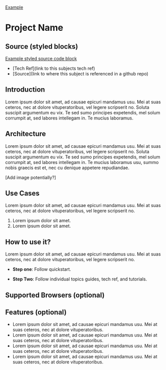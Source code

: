[Example](https://docs.dyte.io/react-ui-kit)

# Project Name

## Source (styled blocks)

[Example styled source code block](https://eightshift.com/docs/basics/autowiring/)
- [Tech Ref](link to this subjects tech ref)
- [Source](link to where this subject is referenced in a github repo)

## Introduction

Lorem ipsum dolor sit amet, ad causae epicuri mandamus usu. Mei at suas ceteros, nec at dolore vituperatoribus, vel legere scripserit no. Soluta suscipit argumentum eu vix. Te sed sumo principes expetendis, mel solum corrumpit at, sed labores intellegam in. Te mucius laboramus.

## Architecture

Lorem ipsum dolor sit amet, ad causae epicuri mandamus usu. Mei at suas ceteros, nec at dolore vituperatoribus, vel legere scripserit no. Soluta suscipit argumentum eu vix. Te sed sumo principes expetendis, mel solum corrumpit at, sed labores intellegam in. Te mucius laboramus usu, summo nobis graecis est et, nec cu denique appetere repudiandae.

[Add image potentially?]

## Use Cases

Lorem ipsum dolor sit amet, ad causae epicuri mandamus usu. Mei at suas ceteros, nec at dolore vituperatoribus, vel legere scripserit no.

1. Lorem ipsum dolor sit amet.
2. Lorem ipsum dolor sit amet.

## How to use it?

Lorem ipsum dolor sit amet, ad causae epicuri mandamus usu. Mei at suas ceteros, nec at dolore vituperatoribus, vel legere scripserit no.

- **Step one**: Follow quickstart.

- **Step Two**: Follow individual topics guides, tech ref, and tutorials.

## Supported Browsers (optional)

## Features (optional)

- Lorem ipsum dolor sit amet, ad causae epicuri mandamus usu. Mei at suas ceteros, nec at dolore vituperatoribus.
- Lorem ipsum dolor sit amet, ad causae epicuri mandamus usu. Mei at suas ceteros, nec at dolore vituperatoribus.
- Lorem ipsum dolor sit amet, ad causae epicuri mandamus usu. Mei at suas ceteros, nec at dolore vituperatoribus.
- Lorem ipsum dolor sit amet, ad causae epicuri mandamus usu. Mei at suas ceteros, nec at dolore vituperatoribus.
